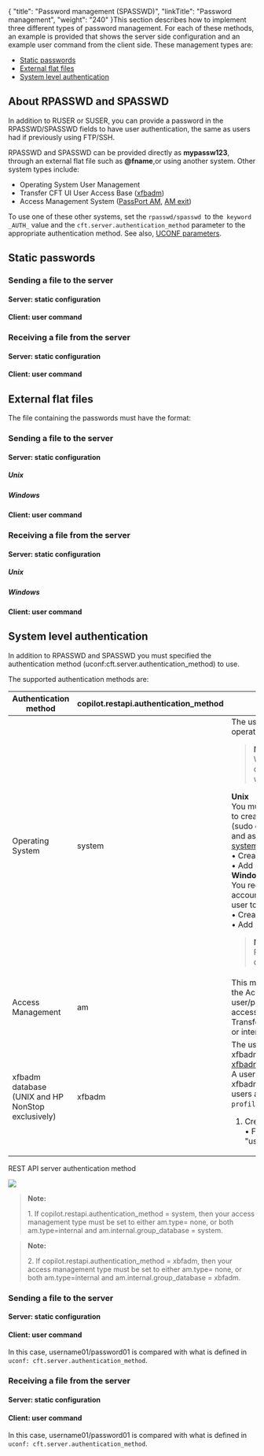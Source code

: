 {
    "title": "Password management (SPASSWD)",
    "linkTitle": "Password management",
    "weight": "240"
}This section describes how to implement three different types of password management. For each of these methods, an example is provided that shows the server side configuration and an example user command from the client side. These management types are:

-   [Static passwords](#Static)
-   [External flat files](#External)
-   [System level authentication](#System)

<span id="kanchor29"></span><span id="kanchor30"></span>

## About RPASSWD and SPASSWD

In addition to RUSER or SUSER, you can provide a password in the RPASSWD/SPASSWD fields to have user authentication, the same as users had if previously using FTP/SSH.

RPASSWD and SPASSWD can be provided directly as **mypassw123**, through an external flat file such as **@fname**,or using another system. Other system types include:

-   Operating System User Management
-   Transfer CFT UI User Access Base ([xfbadm](../../cft_intro_install/unix_install_start_here/run_first_time_ux/use_cft_utilities#xfbadmusr1))
-   Access Management System ([PassPort AM](../../internal_a_m_start_here/about_passport_am), [AM exit](../../internal_a_m_start_here/am_exits))

To use one of these other systems, set the `rpasswd/spasswd `to the` keyword _AUTH_` value and the `cft.server.authentication_method` parameter to the appropriate authentication method. See also, <a href="../../admin_intro/uconf/uconf_directory" class="MCXref xref">UCONF parameters</a>.

<span id="Static"></span>

## Static passwords

### Sending a file to the server

#### Server: static configuration

#### Client: user command

### Receiving a file from the server

#### Server: static configuration

#### Client: user command  

<span id="External"></span>

## External flat files

The file containing the passwords must have the format:

### Sending a file to the server

#### Server: static configuration

##### Unix

##### Windows

#### Client: user command

### Receiving a file from the server

#### Server: static configuration

##### Unix

##### Windows

#### Client: user command

<span id="System"></span>

## System level authentication

In addition to RPASSWD and SPASSWD you must specified the authentication method (uconf:cft.server.authentication\_method) to use.

The supported authentication methods are:


| Authentication method  | copilot.restapi.authentication_method  | Details  |
| --- | --- | --- |
| Operating System  | system  |  The user/password is checked against the operating system. <blockquote> **Note:**<br/>We strongly recommend that you set copilot.misc.createprocessasuser=yes when using the system option. </blockquote> **Unix**<br/>You must use <code>cftsu </code>to create users as a superuser is required (sudo or root privilege) to create a group and assign a user to a group. Refer to <a href="" class="MCXref xref">Using system users - UNIX</a> for details.<br/> • Create a group "group1":<br/> • Add user "user1" to group "group1":<br/>**Windows**<br/>You require a superuser (administrative user account) to create a group and assign a user to a group.<br/> • Create a group "group1":<br/> • Add user "user1" to group "group1":</li> <blockquote> **Note:**<br/>For a user belonging to a domain, use: domain\user1 instead of user1 </blockquote>  |
| Access Management  | am  |  This methods uses an indirection towards the Access Management system. The user/password is checked by the configured access management system: {{< TransferCFT/flowmanager  >}}, PassPort AM, or internal AM.  |
|  xfbadm database<br/>(UNIX and HP NonStop exclusively)  | xfbadm  |  The user/password is checked using the xfbadm base (see the <a href="../../cft_intro_install/unix_install_start_here/run_first_time_ux/use_cft_utilities">xfbadmusr and xfbadmgrp utilities</a>).<br/>A user that can execute xfbadmusr/xfbadmgrp utilities can create users and groups after executing the <code>profile </code>from the runtime directory. <ol> <li>Create a group "group1" with gid=200:<br/> • From the user prompt, to add a user "user1" to group "group1"enter:</li> </ol>  |


<span id="REST"></span>REST API server authentication method

<img src="/Images/TransferCFT/authentication_copilot_server.png" class="maxWidth" />

> **Note:**
>
> 1\. If copilot.restapi.authentication\_method = system, then your access management type must be set to either am.type= none, or both am.type=internal and am.internal.group\_database = system.

> **Note:**
>
> 2\. If copilot.restapi.authentication\_method = xbfadm, then your access management type must be set to either am.type= none, or both am.type=internal and am.internal.group\_database = xbfadm.

### Sending a file to the server

#### Server: static configuration

#### Client: user command

In this case, username01/password01 is compared with what is defined in `uconf: cft.server.authentication_method`.

### Receiving a file from the server

#### Server: static configuration

#### Client: user command

In this case, username01/password01 is compared with what is defined in `uconf: cft.server.authentication_method`.
